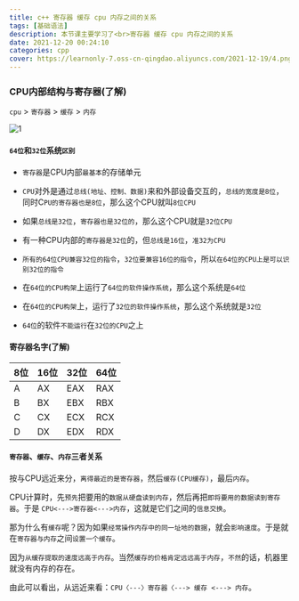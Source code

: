 ```yaml
---
title: c++ 寄存器 缓存 cpu 内存之间的关系
tags: [基础语法]
description: 本节课主要学习了<br>寄存器 缓存 cpu 内存之间的关系
date: 2021-12-20 00:24:10
categories: cpp
cover: https://learnonly-7.oss-cn-qingdao.aliyuncs.com/2021-12-19/4.png
---
```

### CPU内部结构与寄存器(了解)

`cpu`  >  `寄存器`  >  `缓存`  >  `内存`

![1](https://learnonly-7.oss-cn-qingdao.aliyuncs.com/2021-12-19/3.png)

#### `64位`和`32位`系统`区别`

- `寄存器`是CPU内部`最基本`的存储单元

- `CPU`对外是通过`总线(地址、控制、数据)`来和外部设备交互的，`总线的宽度是8位`，同时C`PU的寄存器也是8位`，那么这个CPU就叫`8位CPU`

- 如果`总线是32位`，`寄存器也是32位的`，那么这个CPU就是`32位CPU`

- 有一种CPU内部的`寄存器是32位`的，但`总线是16位`，`准32为CPU`

- `所有的64位CPU兼容32位的指令`，`32位要兼容16位的指令`，所以`在64位的CPU上是可以识别32位的指令`
- 在`64位的CPU构架`上运行了`64位的软件操作系统`，那么这个系统是`64位`

- 在`64位的CPU构架`上，运行了`32位的软件操作系统`，那么这个系统就是`32位`
- `64位`的软件`不能运行`在`32位的CPU`之上

#### 寄存器名字(了解)

| 8位  | **16**位 | **32**位 | **64**位 |
| ---- | -------- | -------- | -------- |
| A    | AX       | EAX      | RAX      |
| B    | BX       | EBX      | RBX      |
| C    | CX       | ECX      | RCX      |
| D    | DX       | EDX      | RDX      |

#### `寄存器`、`缓存`、`内存`三者关系

按与CPU远近来分，`离得最近的是寄存器`，然后`缓存(CPU缓存)`，最后`内存`。

CPU计算时，先`预先`把要用的`数据从硬盘读到内存`，然后再把`即将要用的数据读到寄存器`。于是 `CPU<--->寄存器<--->内存`，这就是它们之间的`信息交换`。

那为什么有`缓存`呢？因为如果`经常操作内存中的同一址地的数据`，就会`影响速度`。于是就在`寄存器与内存`之间`设置一个缓存`。

因为`从缓存提取的速度远高于内存`。当然`缓存的价格肯定远远高于内存`，`不然`的话，机器里就没有内存的存在。

由此可以看出，从远近来看：`CPU〈---〉寄存器〈---> 缓存 <---> 内存`。